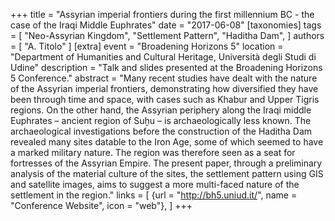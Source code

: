 +++
title = "Assyrian imperial frontiers during the first millennium BC - the case of the Iraqi Middle Euphrates"
date = "2017-06-08"
[taxonomies]
tags = [
  "Neo-Assyrian Kingdom",
  "Settlement Pattern",
  "Haditha Dam",
]
authors = [ "A. Titolo" ]
[extra]
event = "Broadening Horizons 5"
location = "Department of Humanities and Cultural Heritage, Università degli Studi di Udine"
description = "Talk and slides presented at the Broadening Horizons 5 Conference."
abstract = "Many recent studies have dealt with the nature of the Assyrian imperial frontiers, demonstrating how diversified they have been through time and space, with cases such as Khabur and Upper Tigris regions. On the other hand, the Assyrian periphery along the Iraqi middle Euphrates – ancient region of Suḫu – is archaeologically less known. The archaeological investigations before the construction of the Haditha Dam revealed many sites datable to the Iron Age, some of which seemed to have a marked military nature. The region was therefore seen as a seat for fortresses of the Assyrian Empire. The present paper, through a preliminary analysis of the material culture of the sites, the settlement pattern using GIS and satellite images, aims to suggest a more multi-faced nature of the settlement in the region."
links = [
    {url = "http://bh5.uniud.it/", name = "Conference Website", icon = "web"},
]
+++
